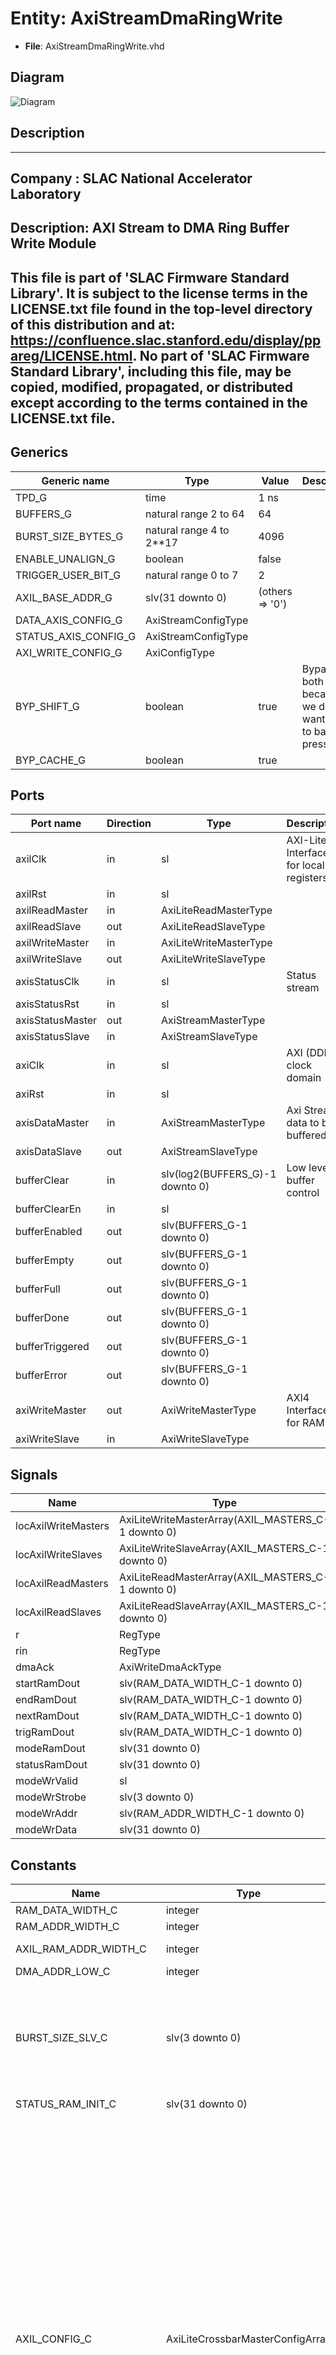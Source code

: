 # Entity: AxiStreamDmaRingWrite

- **File**: AxiStreamDmaRingWrite.vhd
## Diagram

![Diagram](AxiStreamDmaRingWrite.svg "Diagram")
## Description

-----------------------------------------------------------------------------
 Company    : SLAC National Accelerator Laboratory
-----------------------------------------------------------------------------
 Description: AXI Stream to DMA Ring Buffer Write Module
-----------------------------------------------------------------------------
 This file is part of 'SLAC Firmware Standard Library'.
 It is subject to the license terms in the LICENSE.txt file found in the
 top-level directory of this distribution and at:
    https://confluence.slac.stanford.edu/display/ppareg/LICENSE.html.
 No part of 'SLAC Firmware Standard Library', including this file,
 may be copied, modified, propagated, or distributed except according to
 the terms contained in the LICENSE.txt file.
-----------------------------------------------------------------------------
## Generics

| Generic name         | Type                     | Value           | Description                                               |
| -------------------- | ------------------------ | --------------- | --------------------------------------------------------- |
| TPD_G                | time                     | 1 ns            |                                                           |
| BUFFERS_G            | natural range 2 to 64    | 64              |                                                           |
| BURST_SIZE_BYTES_G   | natural range 4 to 2**17 | 4096            |                                                           |
| ENABLE_UNALIGN_G     | boolean                  | false           |                                                           |
| TRIGGER_USER_BIT_G   | natural range 0 to 7     | 2               |                                                           |
| AXIL_BASE_ADDR_G     | slv(31 downto 0)         | (others => '0') |                                                           |
| DATA_AXIS_CONFIG_G   | AxiStreamConfigType      |                 |                                                           |
| STATUS_AXIS_CONFIG_G | AxiStreamConfigType      |                 |                                                           |
| AXI_WRITE_CONFIG_G   | AxiConfigType            |                 |                                                           |
| BYP_SHIFT_G          | boolean                  | true            |  Bypass both because we do not want them to back-pressure |
| BYP_CACHE_G          | boolean                  | true            |                                                           |
## Ports

| Port name        | Direction | Type                            | Description                            |
| ---------------- | --------- | ------------------------------- | -------------------------------------- |
| axilClk          | in        | sl                              | AXI-Lite Interface for local registers |
| axilRst          | in        | sl                              |                                        |
| axilReadMaster   | in        | AxiLiteReadMasterType           |                                        |
| axilReadSlave    | out       | AxiLiteReadSlaveType            |                                        |
| axilWriteMaster  | in        | AxiLiteWriteMasterType          |                                        |
| axilWriteSlave   | out       | AxiLiteWriteSlaveType           |                                        |
| axisStatusClk    | in        | sl                              | Status stream                          |
| axisStatusRst    | in        | sl                              |                                        |
| axisStatusMaster | out       | AxiStreamMasterType             |                                        |
| axisStatusSlave  | in        | AxiStreamSlaveType              |                                        |
| axiClk           | in        | sl                              | AXI (DDR) clock domain                 |
| axiRst           | in        | sl                              |                                        |
| axisDataMaster   | in        | AxiStreamMasterType             | Axi Stream data to be buffered         |
| axisDataSlave    | out       | AxiStreamSlaveType              |                                        |
| bufferClear      | in        | slv(log2(BUFFERS_G)-1 downto 0) | Low level buffer control               |
| bufferClearEn    | in        | sl                              |                                        |
| bufferEnabled    | out       | slv(BUFFERS_G-1 downto 0)       |                                        |
| bufferEmpty      | out       | slv(BUFFERS_G-1 downto 0)       |                                        |
| bufferFull       | out       | slv(BUFFERS_G-1 downto 0)       |                                        |
| bufferDone       | out       | slv(BUFFERS_G-1 downto 0)       |                                        |
| bufferTriggered  | out       | slv(BUFFERS_G-1 downto 0)       |                                        |
| bufferError      | out       | slv(BUFFERS_G-1 downto 0)       |                                        |
| axiWriteMaster   | out       | AxiWriteMasterType              | AXI4 Interface for RAM                 |
| axiWriteSlave    | in        | AxiWriteSlaveType               |                                        |
## Signals

| Name                | Type                                               | Description |
| ------------------- | -------------------------------------------------- | ----------- |
| locAxilWriteMasters | AxiLiteWriteMasterArray(AXIL_MASTERS_C-1 downto 0) |             |
| locAxilWriteSlaves  | AxiLiteWriteSlaveArray(AXIL_MASTERS_C-1 downto 0)  |             |
| locAxilReadMasters  | AxiLiteReadMasterArray(AXIL_MASTERS_C-1 downto 0)  |             |
| locAxilReadSlaves   | AxiLiteReadSlaveArray(AXIL_MASTERS_C-1 downto 0)   |             |
| r                   | RegType                                            |             |
| rin                 | RegType                                            |             |
| dmaAck              | AxiWriteDmaAckType                                 |             |
| startRamDout        | slv(RAM_DATA_WIDTH_C-1 downto 0)                   |             |
| endRamDout          | slv(RAM_DATA_WIDTH_C-1 downto 0)                   |             |
| nextRamDout         | slv(RAM_DATA_WIDTH_C-1 downto 0)                   |             |
| trigRamDout         | slv(RAM_DATA_WIDTH_C-1 downto 0)                   |             |
| modeRamDout         | slv(31 downto 0)                                   |             |
| statusRamDout       | slv(31 downto 0)                                   |             |
| modeWrValid         | sl                                                 |             |
| modeWrStrobe        | slv(3 downto 0)                                    |             |
| modeWrAddr          | slv(RAM_ADDR_WIDTH_C-1 downto 0)                   |             |
| modeWrData          | slv(31 downto 0)                                   |             |
## Constants

| Name                     | Type                             | Value                                                                                                                                                                                                                                                                                                                                                                                                                                                                                                                                                                                                                                                                                                                                                                                                                                                                                                                                                                                                                                                                                                                                                                                                                                                                                                                                                                                                                                                                                                                                                                                                                                                                                                                                                                                                                                                                                                                                                                                                                                                                                                                                                                                                                              | Description                                                                                         |
| ------------------------ | -------------------------------- | ---------------------------------------------------------------------------------------------------------------------------------------------------------------------------------------------------------------------------------------------------------------------------------------------------------------------------------------------------------------------------------------------------------------------------------------------------------------------------------------------------------------------------------------------------------------------------------------------------------------------------------------------------------------------------------------------------------------------------------------------------------------------------------------------------------------------------------------------------------------------------------------------------------------------------------------------------------------------------------------------------------------------------------------------------------------------------------------------------------------------------------------------------------------------------------------------------------------------------------------------------------------------------------------------------------------------------------------------------------------------------------------------------------------------------------------------------------------------------------------------------------------------------------------------------------------------------------------------------------------------------------------------------------------------------------------------------------------------------------------------------------------------------------------------------------------------------------------------------------------------------------------------------------------------------------------------------------------------------------------------------------------------------------------------------------------------------------------------------------------------------------------------------------------------------------------------------------------------------------- | --------------------------------------------------------------------------------------------------- |
| RAM_DATA_WIDTH_C         | integer                          |  AXI_WRITE_CONFIG_G.ADDR_WIDTH_C                                                                                                                                                                                                                                                                                                                                                                                                                                                                                                                                                                                                                                                                                                                                                                                                                                                                                                                                                                                                                                                                                                                                                                                                                                                                                                                                                                                                                                                                                                                                                                                                                                                                                                                                                                                                                                                                                                                                                                                                                                                                                                                                                                                                   |                                                                                                     |
| RAM_ADDR_WIDTH_C         | integer                          |  log2(BUFFERS_G)                                                                                                                                                                                                                                                                                                                                                                                                                                                                                                                                                                                                                                                                                                                                                                                                                                                                                                                                                                                                                                                                                                                                                                                                                                                                                                                                                                                                                                                                                                                                                                                                                                                                                                                                                                                                                                                                                                                                                                                                                                                                                                                                                                                                                   |                                                                                                     |
| AXIL_RAM_ADDR_WIDTH_C    | integer                          |  RAM_ADDR_WIDTH_C + log2((RAM_DATA_WIDTH_C-1)/4)                                                                                                                                                                                                                                                                                                                                                                                                                                                                                                                                                                                                                                                                                                                                                                                                                                                                                                                                                                                                                                                                                                                                                                                                                                                                                                                                                                                                                                                                                                                                                                                                                                                                                                                                                                                                                                                                                                                                                                                                                                                                                                                                                                                   |                                                                                                     |
| DMA_ADDR_LOW_C           | integer                          |  log2(BURST_SIZE_BYTES_G)                                                                                                                                                                                                                                                                                                                                                                                                                                                                                                                                                                                                                                                                                                                                                                                                                                                                                                                                                                                                                                                                                                                                                                                                                                                                                                                                                                                                                                                                                                                                                                                                                                                                                                                                                                                                                                                                                                                                                                                                                                                                                                                                                                                                          |                                                                                                     |
| BURST_SIZE_SLV_C         | slv(3 downto 0)                  |  toSlv(DMA_ADDR_LOW_C-2,<br><span style="padding-left:20px"> 4)                                                                                                                                                                                                                                                                                                                                                                                                                                                                                                                                                                                                                                                                                                                                                                                                                                                                                                                                                                                                                                                                                                                                                                                                                                                                                                                                                                                                                                                                                                                                                                                                                                                                                                                                                                                                                                                                                                                                                                                                                                                                                                                                                                    |  Create burst size constant for status  0 = burst size 4  1 = burst size 8  15 = burst size 131072  |
| STATUS_RAM_INIT_C        | slv(31 downto 0)                 |  statusRamInit                                                                                                                                                                                                                                                                                                                                                                                                                                                                                                                                                                                                                                                                                                                                                                                                                                                                                                                                                                                                                                                                                                                                                                                                                                                                                                                                                                                                                                                                                                                                                                                                                                                                                                                                                                                                                                                                                                                                                                                                                                                                                                                                                                                                                     |                                                                                                     |
| AXIL_CONFIG_C            | AxiLiteCrossbarMasterConfigArray |  (       START_AXIL_C    => (          baseAddr     => getBufferAddr(AXIL_BASE_ADDR_G,<br><span style="padding-left:20px"> START_AXIL_C,<br><span style="padding-left:20px"> 0),<br><span style="padding-left:20px">          addrBits     => AXIL_RAM_ADDR_WIDTH_C,<br><span style="padding-left:20px">          connectivity => X"FFFF"),<br><span style="padding-left:20px">       END_AXIL_C      => (          baseAddr     => getBufferAddr(AXIL_BASE_ADDR_G,<br><span style="padding-left:20px"> END_AXIL_C,<br><span style="padding-left:20px"> 0),<br><span style="padding-left:20px">          addrBits     => AXIL_RAM_ADDR_WIDTH_C,<br><span style="padding-left:20px">          connectivity => X"FFFF"),<br><span style="padding-left:20px">       NEXT_AXIL_C     => (          baseAddr     => getBufferAddr(AXIL_BASE_ADDR_G,<br><span style="padding-left:20px"> NEXT_AXIL_C,<br><span style="padding-left:20px"> 0),<br><span style="padding-left:20px">          addrBits     => AXIL_RAM_ADDR_WIDTH_C,<br><span style="padding-left:20px">          connectivity => X"FFFF"),<br><span style="padding-left:20px">       TRIG_AXIL_C     => (          baseAddr     => getBufferAddr(AXIL_BASE_ADDR_G,<br><span style="padding-left:20px"> TRIG_AXIL_C,<br><span style="padding-left:20px"> 0),<br><span style="padding-left:20px">          addrBits     => AXIL_RAM_ADDR_WIDTH_C,<br><span style="padding-left:20px">          connectivity => X"FFFF"),<br><span style="padding-left:20px">       MODE_AXIL_C     => (          baseAddr     => getBufferAddr(AXIL_BASE_ADDR_G,<br><span style="padding-left:20px"> MODE_AXIL_C,<br><span style="padding-left:20px"> 0),<br><span style="padding-left:20px">          addrBits     => RAM_ADDR_WIDTH_C+2,<br><span style="padding-left:20px">          connectivity => X"FFFF"),<br><span style="padding-left:20px">       STATUS_AXIL_C   => (          baseAddr     => getBufferAddr(AXIL_BASE_ADDR_G,<br><span style="padding-left:20px"> STATUS_AXIL_C,<br><span style="padding-left:20px"> 0),<br><span style="padding-left:20px">          addrBits     => RAM_ADDR_WIDTH_C+2,<br><span style="padding-left:20px">          connectivity => X"FFFF")) |                                                                                                     |
| INT_STATUS_AXIS_CONFIG_C | AxiStreamConfigType              |        ssiAxiStreamConfig(1,<br><span style="padding-left:20px"> TKEEP_FIXED_C,<br><span style="padding-left:20px"> TUSER_FIRST_LAST_C,<br><span style="padding-left:20px"> 4)                                                                                                                                                                                                                                                                                                                                                                                                                                                                                                                                                                                                                                                                                                                                                                                                                                                                                                                                                                                                                                                                                                                                                                                                                                                                                                                                                                                                                                                                                                                                                                                                                                                                                                                                                                                                                                                                                                                                                                                                                                                     |                                                                                                     |
| REG_INIT_C               | RegType                          |  (       wrRamAddr        => (others => '0'),<br><span style="padding-left:20px">       rdRamAddr        => (others => '0'),<br><span style="padding-left:20px">       activeBuffer     => (others => '0'),<br><span style="padding-left:20px">       initBufferEn     => '0',<br><span style="padding-left:20px">       ramWe            => '0',<br><span style="padding-left:20px">       nextAddr         => (others => '0'),<br><span style="padding-left:20px">       startAddr        => (others => '0'),<br><span style="padding-left:20px">       endAddr          => (others => '0'),<br><span style="padding-left:20px">       trigAddr         => (others => '0'),<br><span style="padding-left:20px">       mode             => (others => '0'),<br><span style="padding-left:20px">       status           => (others => '0'),<br><span style="padding-left:20px">       state            => WAIT_TVALID_S,<br><span style="padding-left:20px">       dmaReq           => (          request       => '0',<br><span style="padding-left:20px">          drop          => '0',<br><span style="padding-left:20px">          address       => (others => '0'),<br><span style="padding-left:20px">          maxSize       => toSlv(BURST_SIZE_BYTES_G,<br><span style="padding-left:20px"> 32),<br><span style="padding-left:20px">          prot          => (others=>'0')),<br><span style="padding-left:20px">       trigger          => '0',<br><span style="padding-left:20px">       softTrigger      => (others => '0'),<br><span style="padding-left:20px">       eofe             => '0',<br><span style="padding-left:20px">       bufferEnabled    => (others => '0'),<br><span style="padding-left:20px">       bufferEmpty      => (others => '1'),<br><span style="padding-left:20px">       bufferFull       => (others => '0'),<br><span style="padding-left:20px">       bufferDone       => (others => '1'),<br><span style="padding-left:20px">       bufferTriggered  => (others => '0'),<br><span style="padding-left:20px">       bufferError      => (others => '0'),<br><span style="padding-left:20px">       axisStatusMaster => axiStreamMasterInit(INT_STATUS_AXIS_CONFIG_C))               |                                                                                                     |
## Types

| Name      | Type                                                                                                                                                                           | Description                                                                                                                                                                                                                                                                                          |
| --------- | ------------------------------------------------------------------------------------------------------------------------------------------------------------------------------ | ---------------------------------------------------------------------------------------------------------------------------------------------------------------------------------------------------------------------------------------------------------------------------------------------------- |
| StateType | (WAIT_TVALID_S,<br><span style="padding-left:20px"> ASSERT_ADDR_S,<br><span style="padding-left:20px"> LATCH_POINTERS_S,<br><span style="padding-left:20px"> WAIT_DMA_DONE_S)  |        (        TSTRB_EN_C    => false,        TDATA_BYTES_C => 1,        TDEST_BITS_C  => 4,        TID_BITS_C    => 0,        TKEEP_MODE_C  => TKEEP_FIXED_C,  --ite(BSA_STREAM_BYTE_WIDTH_G = 4, TKEEP_FIXED_C, TKEEP_COMP_C),        TUSER_BITS_C  => 2,        TUSER_MODE_C  => TUSER_NONE_C);  |
| RegType   |                                                                                                                                                                                |                                                                                                                                                                                                                                                                                                      |
## Functions
- statusRamInit <font id="function_arguments">()</font> <font id="function_return">return slv </font>
## Processes
- comb: ( axiRst, axisDataMaster, bufferClear, bufferClearEn, dmaAck, endRamDout,
                   modeRamDout, modeWrAddr, modeWrData, modeWrStrobe, modeWrValid, nextRamDout, r,
                   startRamDout, statusRamDout, trigRamDout )
**Description**
 [in] -----------------------------------------------------------------------------------------------  Main logic ----------------------------------------------------------------------------------------------- 
- seq: ( axiClk )
## Instantiations

- U_AxiLiteCrossbar_1: surf.AxiLiteCrossbar
- U_AxiDualPortRam_Start: surf.AxiDualPortRam
**Description**
 [in]
-----------------------------------------------------------------------------------------------
 AXI RAMs store buffer information
-----------------------------------------------------------------------------------------------
 Start Addresses. AXIL writeable

- U_AxiDualPortRam_End: surf.AxiDualPortRam
**Description**
 End Addresses. AXIL writeable

- U_AxiDualPortRam_Next: surf.AxiDualPortRam
**Description**
 Next Addresses. System writeable

- U_AxiDualPortRam_Trigger: surf.AxiDualPortRam
- U_AxiDualPortRam_Mode: surf.AxiDualPortRam
- U_AxiDualPortRam_Status: surf.AxiDualPortRam
- U_AxiStreamDmaWrite_1: surf.AxiStreamDmaWrite
**Description**
 DMA Write block

- U_AxiStreamFifo_MSG: surf.AxiStreamFifoV2
**Description**
 [in]
 Pass status message through a small fifo to convert to statusClk
 And convert width

